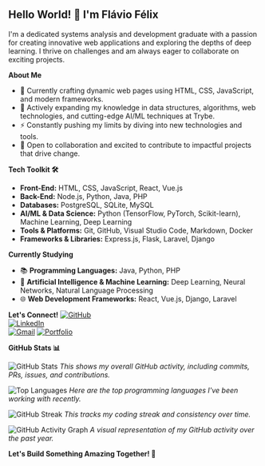 ## Hello World! 👋 I'm Flávio Félix

I'm a dedicated systems analysis and development graduate with a passion for creating innovative web applications and exploring the depths of deep learning. I thrive on challenges and am always eager to collaborate on exciting projects.

**About Me**
* 🔭 Currently crafting dynamic web pages using HTML, CSS, JavaScript, and modern frameworks.
* 🌱 Actively expanding my knowledge in data structures, algorithms, web technologies, and cutting-edge AI/ML techniques at Trybe.
* ⚡ Constantly pushing my limits by diving into new technologies and tools.
* 🤝 Open to collaboration and excited to contribute to impactful projects that drive change.

**Tech Toolkit 🛠️**
* **Front-End:** HTML, CSS, JavaScript, React, Vue.js
* **Back-End:** Node.js, Python, Java, PHP
* **Databases:** PostgreSQL, SQLite, MySQL
* **AI/ML & Data Science:** Python (TensorFlow, PyTorch, Scikit-learn), Machine Learning, Deep Learning
* **Tools & Platforms:** Git, GitHub, Visual Studio Code, Markdown, Docker
* **Frameworks & Libraries:** Express.js, Flask, Laravel, Django

**Currently Studying**
* 📚 **Programming Languages:** Java, Python, PHP
* 🧠 **Artificial Intelligence & Machine Learning:** Deep Learning, Neural Networks, Natural Language Processing
* 🌐 **Web Development Frameworks:** React, Vue.js, Django, Laravel

**Let's Connect!**
[![GitHub](https://img.shields.io/badge/GitHub-100000?style=for-the-badge&logo=github&logoColor=white)](https://github.com/fau-33)  
[![LinkedIn](https://img.shields.io/badge/LinkedIn-0077B5?style=for-the-badge&logo=linkedin&logoColor=white)](https://www.linkedin.com/in/flaviofelix/)  
[![Gmail](https://img.shields.io/badge/Gmail-333333?style=for-the-badge&logo=gmail&logoColor=red)](mailto:flavioleandrovasco@gmail.com)
[![Portfolio](https://img.shields.io/badge/Portfolio-008080?style=for-the-badge&logo=portfolio&logoColor=white)](https://codepen.io/Flavio-Leandro/pen/poMQqem)

**GitHub Stats 📊**

<!-- Basic GitHub Stats -->
![GitHub Stats](https://github-readme-stats.vercel.app/api?username=fau-33&show_icons=true&theme=radical&include_all_commits=true&count_private=true)
*This shows my overall GitHub activity, including commits, PRs, issues, and contributions.*

<!-- Top Languages -->
![Top Languages](https://github-readme-stats.vercel.app/api/top-langs/?username=fau-33&layout=compact&theme=radical&langs_count=8)
*Here are the top programming languages I've been working with recently.*

<!-- GitHub Streak Stats -->
![GitHub Streak](https://github-readme-streak-stats.herokuapp.com/?user=fau-33&theme=radical&date_format=j%20M%20Y&mode=weekly)
*This tracks my coding streak and consistency over time.*

<!-- GitHub Activity Graph -->
![GitHub Activity Graph](https://activity-graph.herokuapp.com/graph?username=fau-33&bg_color=000000&color=ffffff&line=ffffff&point=ffffff&area=true&hide_border=true)
*A visual representation of my GitHub activity over the past year.*

**Let's Build Something Amazing Together! 🚀**

